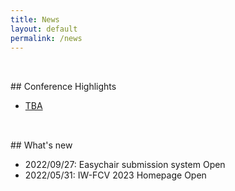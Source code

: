 ```yaml
---
title: News
layout: default
permalink: /news
---
```


<div style="height: 1rem;"></div>
<div class="hr"></div>
<div style="height: 1rem;"></div>
## Conference Highlights

+ [TBA](#)

<div style="height: 1rem;"></div>
<div class="hr"></div>
<div style="height: 1rem;"></div>
## What's new

+ 2022/09/27: Easychair submission system Open
+ 2022/05/31: IW-FCV 2023 Homepage Open

